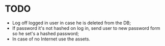 # TODO

- Log off logged in user in case he is deleted from the DB;
- If password it's not hashed on log in, send user to new password form so he set's a hashed password;
- In case of no Internet use the assets.